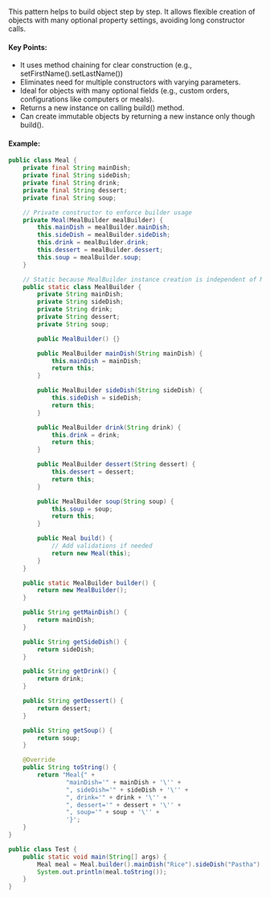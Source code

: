This pattern helps to build object step by step. It allows flexible creation of objects with many optional property settings, avoiding long constructor calls.

#### Key Points:
* It uses method chaining for clear construction (e.g., setFirstName().setLastName())
* Eliminates need for multiple constructors with varying parameters.
* Ideal for objects with many optional fields (e.g., custom orders, configurations like computers or meals).
* Returns a new instance on calling build() method.
* Can create immutable objects by returning a new instance only though build().

#### Example:

```java
public class Meal {
    private final String mainDish;
    private final String sideDish;
    private final String drink;
    private final String dessert;
    private final String soup;

    // Private constructor to enforce builder usage
    private Meal(MealBuilder mealBuilder) {
        this.mainDish = mealBuilder.mainDish;
        this.sideDish = mealBuilder.sideDish;
        this.drink = mealBuilder.drink;
        this.dessert = mealBuilder.dessert;
        this.soup = mealBuilder.soup;
    }

    // Static because MealBuilder instance creation is independent of Meal instance
    public static class MealBuilder {
        private String mainDish;
        private String sideDish;
        private String drink;
        private String dessert;
        private String soup;

        public MealBuilder() {}

        public MealBuilder mainDish(String mainDish) {
            this.mainDish = mainDish;
            return this;
        }

        public MealBuilder sideDish(String sideDish) {
            this.sideDish = sideDish;
            return this;
        }

        public MealBuilder drink(String drink) {
            this.drink = drink;
            return this;
        }

        public MealBuilder dessert(String dessert) {
            this.dessert = dessert;
            return this;
        }

        public MealBuilder soup(String soup) {
            this.soup = soup;
            return this;
        }

        public Meal build() {
            // Add validations if needed
            return new Meal(this);
        }
    }

    public static MealBuilder builder() {
        return new MealBuilder();
    }

    public String getMainDish() {
        return mainDish;
    }

    public String getSideDish() {
        return sideDish;
    }

    public String getDrink() {
        return drink;
    }

    public String getDessert() {
        return dessert;
    }

    public String getSoup() {
        return soup;
    }

    @Override
    public String toString() {
        return "Meal{" +
                "mainDish='" + mainDish + '\'' +
                ", sideDish='" + sideDish + '\'' +
                ", drink='" + drink + '\'' +
                ", dessert='" + dessert + '\'' +
                ", soup='" + soup + '\'' +
                '}';
    }
}
```
```java
public class Test {
    public static void main(String[] args) {
        Meal meal = Meal.builder().mainDish("Rice").sideDish("Pastha").build();
        System.out.println(meal.toString());
    }
}
```